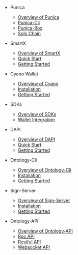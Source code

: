 - Punica
  - [Overview of Punica](docs-en/Punica/punica.md)
  - [Punica-Cli](docs-en/Punica/punica-cli.md)
  - [Punica-Box](docs-en/Punica/punica-box.md)
  - [Solo Chain](docs-en/Punica/solo-chain.md)

- SmartX
  - [Overview of SmartX](docs-en/SmartX/overview.md)
  - [Quick Start](docs-en/SmartX/quickstart.md)
  - [Getting Started](docs-en/SmartX/getting-started.md)

- Cyano Wallet
  - [Overview of Cyano](docs-en/Cyano/overview.md)
  - [Installation](docs-en/Cyano/installation.md)
  - [Getting Started](docs-en/Cyano/getting-started.md)

- SDKs
  - [Overview of SDKs](docs-en/SDKs/SDKs.md)
  - [Wallet Integration](docs-en/SDKs/wallet-intergration.md)

- DAPI
  - [Overview of DAPI](docs-en/dApi/overview.md)
  - [Quick Start](docs-en/dApi/quickstart.md)
  - [Getting Started](docs-en/dApi/getting-started.md)

- Ontology-Cli
  - [Overview of Ontology-Cli](docs-en/OntologyCli/overview.md)
  - [Installation](docs-en/OntologyCli/installation.md)
  - [Getting Started](docs-en/OntologyCli/getting-started.md)

- Sign-Server
  - [Overview of Sign-Server](docs-en/SignServer/overview.md)
  - [Installation](docs-en/SignServer/installation.md)
  - [Getting Started](docs-en/SignServer/getting-started.md)

- Ontology-API
  - [Overview of Ontology-API](docs-en/API/overview.md)
  - [Rpc API](docs-en/API/rpc_api.md)
  - [Restful API](docs-en/API/restful_api.md)
  - [Websocket API](docs-en/API/websocket_api.md)